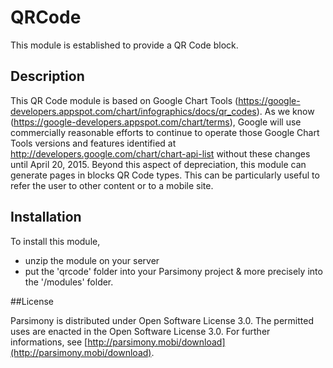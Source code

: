 QRCode
======

This module is established to provide a QR Code block.

## Description

This QR Code module is based on Google Chart Tools (https://google-developers.appspot.com/chart/infographics/docs/qr_codes).
As we know (https://google-developers.appspot.com/chart/terms), Google will use commercially reasonable efforts to continue to operate those Google Chart Tools versions and features identified at http://developers.google.com/chart/chart-api-list without these changes until April 20, 2015.
Beyond this aspect of depreciation, this module can generate pages in blocks QR Code types. 
This can be particularly useful to refer the user to other content or to a mobile site.


## Installation

To install this module, 
* unzip the module on your server
* put the 'qrcode' folder into your Parsimony project & more precisely into the '/modules' folder.


##License

Parsimony is distributed under Open Software License 3.0. The permitted uses are enacted in the Open Software License 3.0.
For further informations, see [http://parsimony.mobi/download](http://parsimony.mobi/download).
